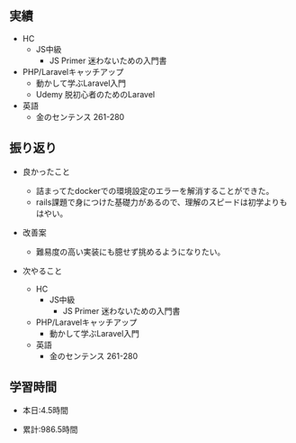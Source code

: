 ## 実績
  - HC
    - JS中級
      - JS Primer 迷わないための入門書
  - PHP/Laravelキャッチアップ
    - 動かして学ぶLaravel入門
    - Udemy 脱初心者のためのLaravel
  - 英語
    - 金のセンテンス 261-280


## 振り返り
- 良かったこと
  - 詰まってたdockerでの環境設定のエラーを解消することができた。
  - rails課題で身につけた基礎力があるので、理解のスピードは初学よりもはやい。

- 改善案
  - 難易度の高い実装にも臆せず挑めるようになりたい。

- 次やること
  - HC
    - JS中級
      - JS Primer 迷わないための入門書
  - PHP/Laravelキャッチアップ
    - 動かして学ぶLaravel入門
  - 英語
    - 金のセンテンス 261-280

## 学習時間
- 本日:4.5時間

- 累計:986.5時間